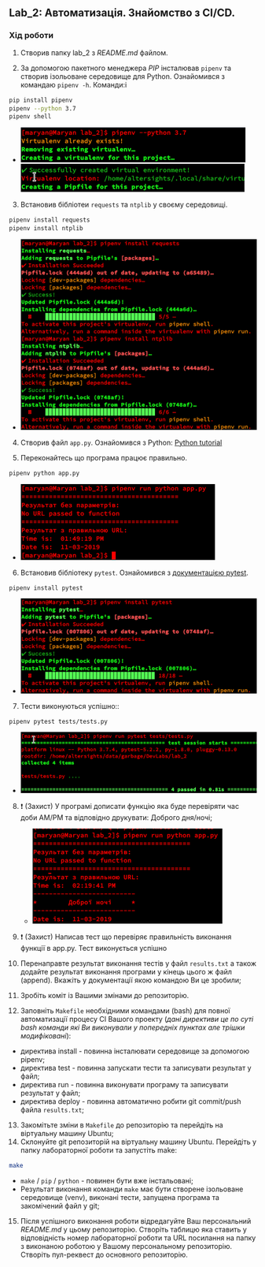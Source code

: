 ## Lab_2: Автоматизація. Знайомство з CI/CD.

### Хід роботи
1. Створив папку lab_2 з _README.md_ файлом.

2. За допомогою пакетного менеджера *PIP* інсталював `pipenv` та створив ізольоване середовище для Python. Ознайомився з командаю `pipenv -h`. Команди:i
```bash
pip install pipenv
pipenv --python 3.7
pipenv shell
```
  - ![pipenv_install](./img/pipenv_1.png) ![pipenv_install](./img/pipenv_2.png) 
    
3. Встановив бібліотеи  `requests`  та `ntplib`  у своєму середовищі. 
```bash
pipenv install requests
pipenv install ntplib
```
  - ![install libs](./img/pipenv_libs.png)

4. Створив файл `app.py`. Ознайомився з Python: [Python tutorial](https://www.tutorialspoint.com/python/index.htm)

5. Переконайтесь що програма працює правильно.
```bash
pipenv python app.py
```
  - ![test app.py](./img/app_py_test.png)
    

6. Встановив бібліотеку `pytest`. Ознайомився з  [документацією pytest](https://docs.pytest.org/en/latest/#).
```bash
pipenv install pytest
```
  - ![pytest install](./img/pytest_install.png)
    

7.  Тести виконуються успішно::
```bash
pipenv pytest tests/tests.py
```
  -  ![pytest install](./img/run_pytests_test.png)
    

8. :exclamation: (Захист) У програмі дописати функцію яка буде перевіряти час доби AM/PM та відповідно друкувати: Доброго дня/ночі;
    - ![pytest install](./img/home_work.png)

9. :exclamation: (Захист) Написав тест що  перевіряє правильність виконання функції в app.py. Тест виконується успішно

10. Перенаправте результат виконання тестів у файл `results.txt` а також додайте результат виконання програми у кінець цього ж файл (append). Вкажіть у документації якою командою Ви це зробили;
11. Зробіть коміт із Вашими змінами до репозиторію.
12. Заповніть `Makefile` необхідними командами (bash) для повної автоматизації процесу СІ Вашого проекту (_дані директиви це по суті bash команди які Ви виконували у попередніх пунктах але трішки модифіковані_):
- директива install - повинна інсталювати середовище за допомогою pipenv;
- директива test - повинна запускати тести та записувати результат у файл;
- директива run - повинна виконувати програму та записувати результат у файл;
- директива deploy - повинна автоматично робити git commit/push файла `results.txt`;
13. Закомітьте зміни в `Makefile` до репозиторію та перейдіть на віртуальну машину Ubuntu;
14. Склонуйте git репозиторій на віртуальну машину Ubuntu. Перейдіть у папку лабораторної роботи та запустіть make:
```bash
make
```
- `make` / `pip` / `python` - повинен бути вже інстальовані;
- Результат виконання команди `make` має бути створене ізольоване середовище (venv), виконані тести, запущена програма та закомічений файл у git; 
15. Після успішного виконання роботи відредагуйте Ваш персональний _README.md_ у цьому репозиторію. Створіть таблицю яка ставить у відповідність номер лабораторної роботи та URL посилання на папку з виконаною роботою у Вашому персональному репозиторію. Створіть пул-реквест до основного репозиторію.
